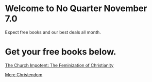 # Welcome to No Quarter November 7.0 
Expect free books and our best deals all month. 

# Get your free books below. 

[The Church Impotent: The Feminization of Christianity](http://www.amazon.com/dp/B0D97564CQ?maas=maas_adg_A51E001F47AF4349946A67A20BB3FBA1_afap_abs&ref_=aa_maas&tag=maas&utm_source=twitter)

[Mere Christendom](http://www.amazon.com/dp/B0C5RKQ7FV?maas=maas_adg_ADF735995788F82590F37FA5D73F27BE_afap_abs&ref_=aa_maas&tag=maas&utm_source=twitter)
